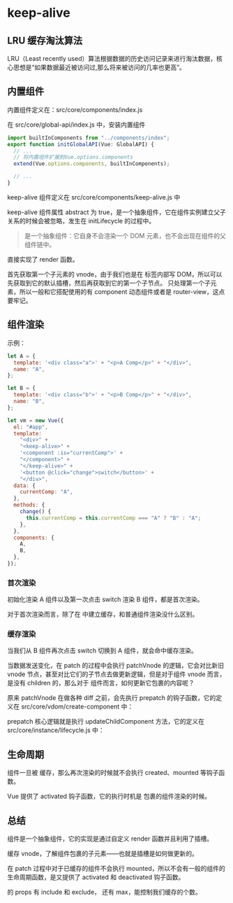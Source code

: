 # keep-alive

## LRU 缓存淘汰算法

LRU（Least recently used）算法根据数据的历史访问记录来进行淘汰数据，核心思想是“如果数据最近被访问过,那么将来被访问的几率也更高”。

## 内置组件

内置组件定义在：src/core/components/index.js

在 src/core/global-api/index.js 中，安装内置组件

```js
import builtInComponents from "../components/index";
export function initGlobalAPI(Vue: GlobalAPI) {
  // ...
  // 将内置组件扩展到Vue.options.components
  extend(Vue.options.components, builtInComponents);

  // ...
}
```

keep-alive 组件定义在 src/core/components/keep-alive.js 中

keep-alive 组件属性 abstract 为 true，是一个抽象组件，它在组件实例建立父子关系的时候会被忽略，发生在 initLifecycle 的过程中。

> <keep-alive> 是一个抽象组件：它自身不会渲染一个 DOM 元素，也不会出现在组件的父组件链中。

<keep-alive> 直接实现了 render 函数。

首先获取第一个子元素的 vnode，由于我们也是在 <keep-alive> 标签内部写 DOM，所以可以先获取到它的默认插槽，然后再获取到它的第一个子节点。<keep-alive> 只处理第一个子元素，所以一般和它搭配使用的有 component 动态组件或者是 router-view，这点要牢记。

## 组件渲染

示例：

```js
let A = {
  template: '<div class="a">' + "<p>A Comp</p>" + "</div>",
  name: "A",
};

let B = {
  template: '<div class="b">' + "<p>B Comp</p>" + "</div>",
  name: "B",
};

let vm = new Vue({
  el: "#app",
  template:
    "<div>" +
    "<keep-alive>" +
    '<component :is="currentComp">' +
    "</component>" +
    "</keep-alive>" +
    '<button @click="change">switch</button>' +
    "</div>",
  data: {
    currentComp: "A",
  },
  methods: {
    change() {
      this.currentComp = this.currentComp === "A" ? "B" : "A";
    },
  },
  components: {
    A,
    B,
  },
});
```

### 首次渲染

初始化渲染 A 组件以及第一次点击 switch 渲染 B 组件，都是首次渲染。

对于首次渲染而言，除了在 <keep-alive> 中建立缓存，和普通组件渲染没什么区别。

### 缓存渲染

当我们从 B 组件再次点击 switch 切换到 A 组件，就会命中缓存渲染。

当数据发送变化，在 patch 的过程中会执行 patchVnode 的逻辑，它会对比新旧 vnode 节点，甚至对比它们的子节点去做更新逻辑，但是对于组件 vnode 而言，是没有 children 的，那么对于 <keep-alive> 组件而言，如何更新它包裹的内容呢？

原来 patchVnode 在做各种 diff 之前，会先执行 prepatch 的钩子函数，它的定义在 src/core/vdom/create-component 中：

prepatch 核心逻辑就是执行 updateChildComponent 方法，它的定义在 src/core/instance/lifecycle.js 中：

## 生命周期

组件一旦被 <keep-alive> 缓存，那么再次渲染的时候就不会执行 created、mounted 等钩子函数。

Vue 提供了 activated 钩子函数，它的执行时机是 <keep-alive> 包裹的组件渲染的时候。

## 总结

<keep-alive> 组件是一个抽象组件，它的实现是通过自定义 render 函数并且利用了插槽。

<keep-alive> 缓存 vnode，了解组件包裹的子元素——也就是插槽是如何做更新的。

在 patch 过程中对于已缓存的组件不会执行 mounted，所以不会有一般的组件的生命周期函数，是又提供了 activated 和 deactivated 钩子函数。

<keep-alive> 的 props 有 include 和 exclude， 还有 max，能控制我们缓存的个数。
